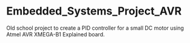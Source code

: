 # Embedded_Systems_Project_AVR
Old school project to create a PID controller for a small DC motor using Atmel AVR XMEGA-B1 Explained board.
